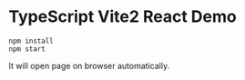 TypeScript Vite2 React Demo
===========================

```
npm install
npm start
```

It will open page on browser automatically.
